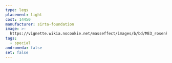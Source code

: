 ```yaml
---
type: legs
placement: light
cost: 14450
manufacturer: sirta-foundation
image: >-
  https://vignette.wikia.nocookie.net/masseffect/images/b/bd/ME3_rosenkov_materials_legs.png/revision/latest/scale-to-width-down/100?cb=20120314171643
tags:
  - special
andromeda: false
set: false
---
```

